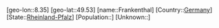 ﻿---
location: [49.53,8.35]
type: City
tags:
- geo/City


SpocWebEntityId: 30229
isDeleted: false
confidential: public

---
[geo-lon::8.35]
[geo-lat::49.53]
[name::Frankenthal]
[Country::[Germany](geo/Continent/Europe/Germany.md)]
[State::[Rheinland-Pfalz](geo/Continent/Europe/Germany/Rheinland-Pfalz.md)]
[Population::]
[Unknown::]

